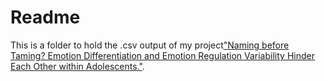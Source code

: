 # Readme 

This is a folder to hold the .csv output of my project["Naming before Taming? Emotion Differentiation and Emotion Regulation Variability Hinder Each Other within Adolescents."](https://osf.io/cq6n4/).